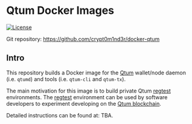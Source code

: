 # Qtum Docker Images

[![License](https://img.shields.io/github/license/baryon/docker-qtum.svg)](https://github.com/baryon/docker-qtum/blob/master/LICENSE)

Git repository: https://github.com/crypt0m1nd3r/docker-qtum

## Intro

This repository builds a Docker image for the [Qtum](https://qtum.org/) wallet/node daemon (i.e. `qtumd`) and tools (i.e. `qtum-cli` and `qtum-tx`).

The main motivation for this image is to build private Qtum [regtest](https://bitcoin.org/en/developer-examples#regtest-mode) environments.  The [regtest](https://bitcoin.org/en/developer-examples#regtest-mode) environment can be used by software developers to experiment developing on the [Qtum blockchain](https://qtum.org/).

Detailed instructions can be found at: TBA.
